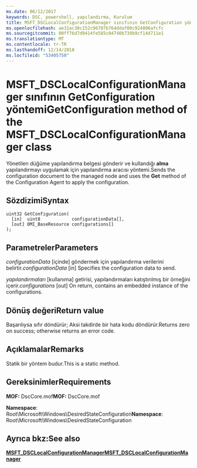 ```yaml
---
ms.date: 06/12/2017
keywords: DSC, powershell, yapılandırma, Kurulum
title: MSFT_DSCLocalConfigurationManager sınıfının GetConfiguration yöntemi
ms.openlocfilehash: ae31ac30c152c96707b764ddaf00c924806afcfc
ms.sourcegitcommit: 00ff76d7d9414fe585c04740b739b9cf14d711e1
ms.translationtype: MT
ms.contentlocale: tr-TR
ms.lasthandoff: 12/14/2018
ms.locfileid: "53405750"
---
```

# <a name="getconfiguration-method-of-the-msftdsclocalconfigurationmanager-class"></a><span data-ttu-id="cef40-103">MSFT_DSCLocalConfigurationManager sınıfının GetConfiguration yöntemi</span><span class="sxs-lookup"><span data-stu-id="cef40-103">GetConfiguration method of the MSFT_DSCLocalConfigurationManager class</span></span>

<span data-ttu-id="cef40-104">Yönetilen düğüme yapılandırma belgesi gönderir ve kullandığı **alma** yapılandırmayı uygulamak için yapılandırma aracısı yöntemi.</span><span class="sxs-lookup"><span data-stu-id="cef40-104">Sends the configuration document to the managed node and uses the **Get** method of the Configuration Agent to apply the configuration.</span></span>

## <a name="syntax"></a><span data-ttu-id="cef40-105">Sözdizimi</span><span class="sxs-lookup"><span data-stu-id="cef40-105">Syntax</span></span>

```mof
uint32 GetConfiguration(
  [in]  uint8            configurationData[],
  [out] OMI_BaseResource configurations[]
);
```

## <a name="parameters"></a><span data-ttu-id="cef40-106">Parametreler</span><span class="sxs-lookup"><span data-stu-id="cef40-106">Parameters</span></span>

<span data-ttu-id="cef40-107">*configurationData* \[içinde\] göndermek için yapılandırma verilerini belirtir.</span><span class="sxs-lookup"><span data-stu-id="cef40-107">*configurationData* \[in\] Specifies the configuration data to send.</span></span>

<span data-ttu-id="cef40-108">*yapılandırmaları* \[kullanıma\] getirisi, yapılandırmaları katıştırılmış bir örneğini içerir.</span><span class="sxs-lookup"><span data-stu-id="cef40-108">*configurations* \[out\] On return, contains an embedded instance of the configurations.</span></span>

## <a name="return-value"></a><span data-ttu-id="cef40-109">Dönüş değeri</span><span class="sxs-lookup"><span data-stu-id="cef40-109">Return value</span></span>

<span data-ttu-id="cef40-110">Başarılıysa sıfır döndürür; Aksi takdirde bir hata kodu döndürür.</span><span class="sxs-lookup"><span data-stu-id="cef40-110">Returns zero on success; otherwise returns an error code.</span></span>

## <a name="remarks"></a><span data-ttu-id="cef40-111">Açıklamalar</span><span class="sxs-lookup"><span data-stu-id="cef40-111">Remarks</span></span>

<span data-ttu-id="cef40-112">Statik bir yöntem budur.</span><span class="sxs-lookup"><span data-stu-id="cef40-112">This is a static method.</span></span>

## <a name="requirements"></a><span data-ttu-id="cef40-113">Gereksinimler</span><span class="sxs-lookup"><span data-stu-id="cef40-113">Requirements</span></span>

<span data-ttu-id="cef40-114">**MOF:** DscCore.mof</span><span class="sxs-lookup"><span data-stu-id="cef40-114">**MOF:** DscCore.mof</span></span>

<span data-ttu-id="cef40-115">**Namespace**: Root\Microsoft\Windows\DesiredStateConfiguration</span><span class="sxs-lookup"><span data-stu-id="cef40-115">**Namespace**: Root\Microsoft\Windows\DesiredStateConfiguration</span></span>

## <a name="see-also"></a><span data-ttu-id="cef40-116">Ayrıca bkz:</span><span class="sxs-lookup"><span data-stu-id="cef40-116">See also</span></span>

[<span data-ttu-id="cef40-117">**MSFT_DSCLocalConfigurationManager**</span><span class="sxs-lookup"><span data-stu-id="cef40-117">**MSFT_DSCLocalConfigurationManager**</span></span>](msft-dsclocalconfigurationmanager.md)